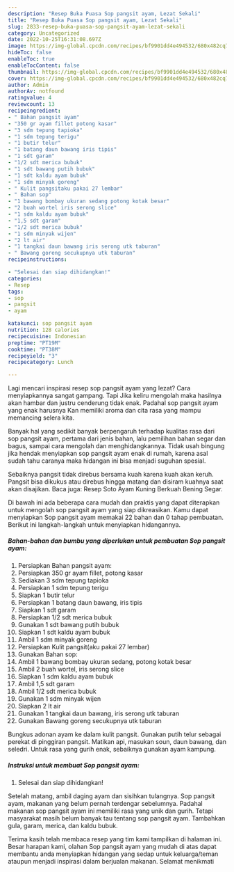 ```yaml
---
description: "Resep Buka Puasa Sop pangsit ayam, Lezat Sekali"
title: "Resep Buka Puasa Sop pangsit ayam, Lezat Sekali"
slug: 2833-resep-buka-puasa-sop-pangsit-ayam-lezat-sekali
category: Uncategorized
date: 2022-10-25T16:31:08.697Z
image: https://img-global.cpcdn.com/recipes/bf9901dd4e494532/680x482cq70/sop-pangsit-ayam-foto-resep-utama.jpg
hideToc: false
enableToc: true
enableTocContent: false
thumbnail: https://img-global.cpcdn.com/recipes/bf9901dd4e494532/680x482cq70/sop-pangsit-ayam-foto-resep-utama.jpg
cover: https://img-global.cpcdn.com/recipes/bf9901dd4e494532/680x482cq70/sop-pangsit-ayam-foto-resep-utama.jpg
author: Admin
authorAv: notfound
ratingvalue: 4
reviewcount: 13
recipeingredient:
- " Bahan pangsit ayam"
- "350 gr ayam fillet potong kasar"
- "3 sdm tepung tapioka"
- "1 sdm tepung terigu"
- "1 butir telur"
- "1 batang daun bawang iris tipis"
- "1 sdt garam"
- "1/2 sdt merica bubuk"
- "1 sdt bawang putih bubuk"
- "1 sdt kaldu ayam bubuk"
- "1 sdm minyak goreng"
- " Kulit pangsitaku pakai 27 lembar"
- " Bahan sop"
- "1 bawang bombay ukuran sedang potong kotak besar"
- "2 buah wortel iris serong slice"
- "1 sdm kaldu ayam bubuk"
- "1,5 sdt garam"
- "1/2 sdt merica bubuk"
- "1 sdm minyak wijen"
- "2 lt air"
- "1 tangkai daun bawang iris serong utk taburan"
- " Bawang goreng secukupnya utk taburan"
recipeinstructions:

- "Selesai dan siap dihidangkan!"
categories:
- Resep
tags:
- sop
- pangsit
- ayam

katakunci: sop pangsit ayam 
nutrition: 128 calories
recipecuisine: Indonesian
preptime: "PT19M"
cooktime: "PT38M"
recipeyield: "3"
recipecategory: Lunch

---
```



Lagi mencari inspirasi resep sop pangsit ayam yang lezat? Cara menyiapkannya sangat gampang. Tapi Jika keliru mengolah maka hasilnya akan hambar dan justru cenderung tidak enak. Padahal sop pangsit ayam yang enak harusnya Kan memiliki aroma dan cita rasa yang mampu memancing selera kita.


Banyak hal yang sedikit banyak berpengaruh terhadap kualitas rasa dari sop pangsit ayam, pertama dari jenis bahan, lalu pemilihan bahan segar dan bagus, sampai cara mengolah dan menghidangkannya. Tidak usah bingung jika hendak menyiapkan sop pangsit ayam enak di rumah, karena asal sudah tahu caranya maka hidangan ini bisa menjadi suguhan spesial.

Sebaiknya pangsit tidak direbus bersama kuah karena kuah akan keruh. Pangsit bisa dikukus atau direbus hingga matang dan disiram kuahnya saat akan disajikan. Baca juga: Resep Soto Ayam Kuning Berkuah Bening Segar.


Di bawah ini ada beberapa cara mudah dan praktis yang dapat diterapkan untuk mengolah sop pangsit ayam yang siap dikreasikan. Kamu dapat menyiapkan Sop pangsit ayam memakai 22 bahan dan 0 tahap pembuatan. Berikut ini langkah-langkah untuk menyiapkan hidangannya.

<!--inarticleads1-->

##### Bahan-bahan dan bumbu yang diperlukan untuk pembuatan Sop pangsit ayam:

1. Persiapkan  Bahan pangsit ayam:
1. Persiapkan 350 gr ayam fillet, potong kasar
1. Sediakan 3 sdm tepung tapioka
1. Persiapkan 1 sdm tepung terigu
1. Siapkan 1 butir telur
1. Persiapkan 1 batang daun bawang, iris tipis
1. Siapkan 1 sdt garam
1. Persiapkan 1/2 sdt merica bubuk
1. Gunakan 1 sdt bawang putih bubuk
1. Siapkan 1 sdt kaldu ayam bubuk
1. Ambil 1 sdm minyak goreng
1. Persiapkan  Kulit pangsit(aku pakai 27 lembar)
1. Gunakan  Bahan sop:
1. Ambil 1 bawang bombay ukuran sedang, potong kotak besar
1. Ambil 2 buah wortel, iris serong slice
1. Siapkan 1 sdm kaldu ayam bubuk
1. Ambil 1,5 sdt garam
1. Ambil 1/2 sdt merica bubuk
1. Gunakan 1 sdm minyak wijen
1. Siapkan 2 lt air
1. Gunakan 1 tangkai daun bawang, iris serong utk taburan
1. Gunakan  Bawang goreng secukupnya utk taburan


Bungkus adonan ayam ke dalam kulit pangsit. Gunakan putih telur sebagai perekat di pinggiran pangsit. Matikan api, masukan soun, daun bawang, dan seledri. Untuk rasa yang gurih enak, sebaiknya gunakan ayam kampung. 

<!--inarticleads2-->

##### Instruksi untuk membuat Sop pangsit ayam:


1. Selesai dan siap dihidangkan!

Setelah matang, ambil daging ayam dan sisihkan tulangnya. Sop pangsit ayam, makanan yang belum pernah terdengar sebelumnya. Padahal makanan sop pangsit ayam ini memiliki rasa yang unik dan gurih. Tetapi masyarakat masih belum banyak tau tentang sop pangsit ayam. Tambahkan gula, garam, merica, dan kaldu bubuk. 

Terima kasih telah membaca resep yang tim kami tampilkan di halaman ini. Besar harapan kami, olahan Sop pangsit ayam yang mudah di atas dapat membantu anda menyiapkan hidangan yang sedap untuk keluarga/teman ataupun menjadi inspirasi dalam berjualan makanan. Selamat menikmati
